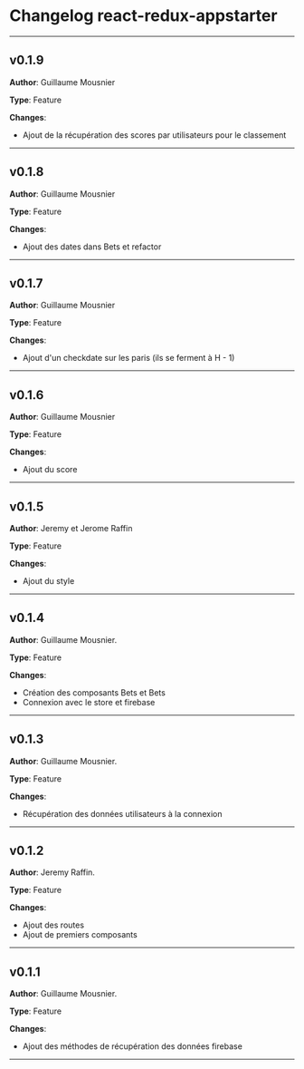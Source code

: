 # Changelog react-redux-appstarter

---

## v0.1.9

**Author**: Guillaume Mousnier

**Type**: Feature

**Changes**:
- Ajout de la récupération des scores par utilisateurs pour le classement


---

## v0.1.8

**Author**: Guillaume Mousnier

**Type**: Feature

**Changes**:
- Ajout des dates dans Bets et refactor



---

## v0.1.7

**Author**: Guillaume Mousnier

**Type**: Feature

**Changes**:
- Ajout d'un checkdate sur les paris (ils se ferment à H - 1)



---

## v0.1.6

**Author**: Guillaume Mousnier

**Type**: Feature

**Changes**:
- Ajout du score


---

## v0.1.5

**Author**: Jeremy et Jerome Raffin

**Type**: Feature

**Changes**:
- Ajout du style


---

## v0.1.4

**Author**: Guillaume Mousnier.

**Type**: Feature

**Changes**:
- Création des composants Bets et Bets
- Connexion avec le store et firebase

---

## v0.1.3

**Author**: Guillaume Mousnier.

**Type**: Feature

**Changes**:
- Récupération des données utilisateurs à la connexion

---

## v0.1.2

**Author**: Jeremy Raffin.

**Type**: Feature

**Changes**:
- Ajout des routes
- Ajout de premiers composants

---

## v0.1.1

**Author**: Guillaume Mousnier.

**Type**: Feature

**Changes**:
- Ajout des méthodes de récupération des données firebase

---
